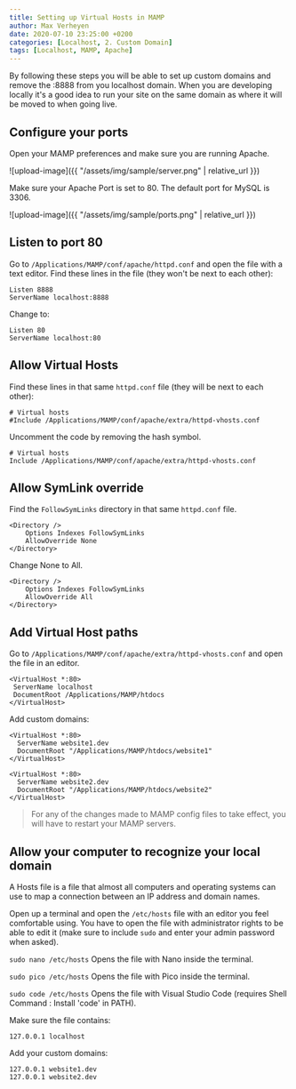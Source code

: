 ```yaml
---
title: Setting up Virtual Hosts in MAMP
author: Max Verheyen
date: 2020-07-10 23:25:00 +0200
categories: [Localhost, 2. Custom Domain]
tags: [Localhost, MAMP, Apache]
---
```


By following these steps you will be able to set up custom domains and remove the :8888 from you localhost domain. When you are developing locally it's a good idea to run your site on the same domain as where it will be moved to when going live.

## Configure your ports

Open your MAMP preferences and make sure you are running Apache.

![upload-image]({{ "/assets/img/sample/server.png" | relative_url }})

Make sure your Apache Port is set to 80. The default port for MySQL is 3306.

![upload-image]({{ "/assets/img/sample/ports.png" | relative_url }})

## Listen to port 80

Go to `/Applications/MAMP/conf/apache/httpd.conf` and open the file with a text editor.
Find these lines in the file (they won't be next to each other):

```
Listen 8888
ServerName localhost:8888
```

Change to:

```
Listen 80
ServerName localhost:80
```

## Allow Virtual Hosts

Find these lines in that same `httpd.conf` file (they will be next to each other):

```
# Virtual hosts
#Include /Applications/MAMP/conf/apache/extra/httpd-vhosts.conf
```

Uncomment the code by removing the hash symbol.

```
# Virtual hosts
Include /Applications/MAMP/conf/apache/extra/httpd-vhosts.conf
```

## Allow SymLink override

Find the `FollowSymLinks` directory in that same `httpd.conf` file.

```
<Directory />
    Options Indexes FollowSymLinks
    AllowOverride None
</Directory>
```

Change None to All.

```
<Directory />
    Options Indexes FollowSymLinks
    AllowOverride All
</Directory>
```
## Add Virtual Host paths

Go to `/Applications/MAMP/conf/apache/extra/httpd-vhosts.conf` and open the file in an editor.

```
<VirtualHost *:80>
 ServerName localhost
 DocumentRoot /Applications/MAMP/htdocs
</VirtualHost>
```

Add custom domains:

```
<VirtualHost *:80>
  ServerName website1.dev
  DocumentRoot "/Applications/MAMP/htdocs/website1"
</VirtualHost>

<VirtualHost *:80>
  ServerName website2.dev
  DocumentRoot "/Applications/MAMP/htdocs/website2"
</VirtualHost>
```
> For any of the changes made to MAMP config files to take effect, you will have to restart your MAMP servers.

## Allow your computer to recognize your local domain

A Hosts file is a file that almost all computers and operating systems can use to map a connection between an IP address and domain names.

Open up a terminal and open the `/etc/hosts` file with an editor you feel comfortable using. You have to open the file with administrator rights to be able to edit it (make sure to include `sudo` and enter your admin password when asked).

`sudo nano /etc/hosts` Opens the file with Nano inside the terminal.

`sudo pico /etc/hosts` Opens the file with Pico inside the terminal.

`sudo code /etc/hosts` Opens the file with Visual Studio Code (requires Shell Command : Install 'code' in PATH).

Make sure the file contains:

```
127.0.0.1 localhost
```

Add your custom domains:

```
127.0.0.1 website1.dev
127.0.0.1 website2.dev
```
